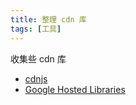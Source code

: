 ```yaml
---
title: 整理 cdn 库
tags: [工具]
---
```


收集些 cdn 库
<!-- more --><!-- toc -->

- [cdnjs](https://cdnjs.com/)
- [Google Hosted Libraries](https://developers.google.com/speed/libraries/)
